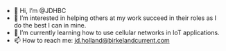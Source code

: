 - 👋 Hi, I’m @JDHBC
- 👀 I’m interested in helping others at my work succeed in their roles as I do the best I can in mine.
- 🌱 I’m currently learning how to use cellular networks in IoT applications.
- 📫 How to reach me: jd.holland@birkelandcurrent.com

<!---
JDHBC/JDHBC is a ✨ special ✨ repository because its `README.md` (this file) appears on your GitHub profile.
You can click the Preview link to take a look at your changes.
--->

